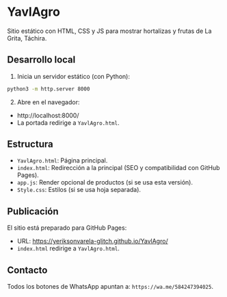# YavlAgro

Sitio estático con HTML, CSS y JS para mostrar hortalizas y frutas de La Grita, Táchira.

## Desarrollo local

1. Inicia un servidor estático (con Python):

```bash
python3 -m http.server 8000
```

2. Abre en el navegador:
- http://localhost:8000/
- La portada redirige a `YavlAgro.html`.

## Estructura
- `YavlAgro.html`: Página principal.
- `index.html`: Redirección a la principal (SEO y compatibilidad con GitHub Pages).
- `app.js`: Render opcional de productos (si se usa esta versión).
- `Style.css`: Estilos (si se usa hoja separada).

## Publicación
El sitio está preparado para GitHub Pages:
- URL: https://yeriksonvarela-glitch.github.io/YavlAgro/
- `index.html` redirige a `YavlAgro.html`.

## Contacto
Todos los botones de WhatsApp apuntan a: `https://wa.me/584247394025`.

